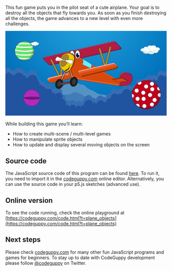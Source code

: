 This fun game puts you in the pilot seat of a cute airplane. Your goal is to destroy all the objects that fly towards you. As soon as you finish destroying all the objects, the game advances to a new level with even more challenges.

![Image](thumb.png)

While building this game you’ll learn:

-	How to create multi-scene / multi-level games
-	How to manipulate sprite objects
-	How to update and display several moving objects on the screen
 
## Source code 
The JavaScript source code of this program can be found [here](sketches/program.js). To run it, you need to import it in the [codeguppy.com](https://codeguppy.com) online editor. Alternatively, you can use the source code in your p5.js sketches (advanced use). 
## Online version 
To see the code running, check the online playground at [https://codeguppy.com/code.html?t=plane_objects](https://codeguppy.com/code.html?t=plane_objects) 
## Next steps 
Please check [codeguppy.com](https://codeguppy.com) for many other fun JavaScript programs and games for beginners. To stay up to date with CodeGuppy development please follow [@codeguppy](https://twitter.com/codeguppy) on Twitter.  
